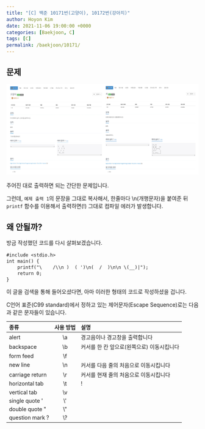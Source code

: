 ```yaml
---
title: "[C] 백준 10171번(고양이), 10172번(강아지)"
author: Hoyon Kim
date: 2021-11-06 19:00:00 +0000
categories: [Baekjoon, C]
tags: [C]
permalink: /baekjoon/10171/
---
```


## 문제

![백준 10171번, 10172번 문제 캡쳐](/images/baekjoon/10171/문제-사진.png)

주어진 대로 출력하면 되는 간단한 문제입니다.

그런데, ```예제 출력 1```의 문장을 그대로 복사해서, 한줄마다 \n(개행문자)을 붙여준 뒤 ```printf``` 함수를 이용해서 출력하면(!) 그대로 컴파일 에러가 발생합니다.

## 왜 안될까? 

방금 작성했던 코드를 다시 살펴보겠습니다.

```
#include <stdio.h>
int main() {
	printf("\    /\\n )  ( ')\n(  /  )\n\n \(__)|");
	return 0;
}
```

이 글을 검색을 통해 들어오셨다면, 아마 이러한 형태의 코드로 작성하셨을 겁니다.


C언어 표준(C99 standard)에서 정하고 있는 제어문자(Escape Sequence)로는 다음과 같은 문자들이 있습니다.

| 종류 | 사용 방법 | 설명 |
|:---|:---:|:---|
| alert | \a | 경고음이나 경고창을 출력합니다 |
| backspace | \b | 커서를 한 칸 앞으로(왼쪽으로) 이동시킵니다 |
| form feed | \f |  |
| new line | \n | 커서를 다음 줄의 처음으로 이동시킵니다 |
| carriage return | \r | 커서를 현재 줄의 처음으로 이동시킵니다 |
| horizontal tab | \t | !|
| vertical tab | \v | |
| single quote ' | \\' | |
| double quote " | \\" | |
| question mark ? | \\? | |
